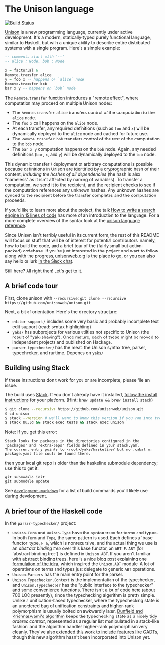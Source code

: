 The Unison language
======

[![Build Status](https://travis-ci.org/unisonweb/unison.svg?branch=master)](https://travis-ci.org/unisonweb/unison)

[Unison](http://unisonweb.org) is a new programming language, currently under active development. It's a modern, statically-typed purely functional language, similar to Haskell, but with a unique ability to describe entire distributed systems with a single program. Here's a simple example:

```Haskell
-- comments start with `--`
-- alice : Node, bob : Node

x = factorial 6
Remote.transfer alice
y = foo x -- happens on `alice` node
Remote.transfer bob
bar x y -- happens on `bob` node
```
The `Remote.transfer` function introduces a "remote effect", where computation may proceed on multiple Unison nodes:

* The `Remote.transfer alice` transfers control of the computation to the `alice` node.
* The `foo x` call happens on the `alice` node.
* At each transfer, any required definitions (such as `foo` and `x`) will be dynamically deployed to the `alice` node and cached for future use.
* The `Remote.transfer bob` transfers control of the rest of the computation to the `bob` node.
* The `bar x y` computation happens on the `bob` node. Again, any needed definitions (`bar`, `x`, and `y`) will be dynamically deployed to the `bob` node.

This dynamic transfer / deployment of arbitrary computations is possible because definitions in Unison are identified by a cryptographic hash of their content, _including the hashes of all dependencies_ (the hash is also "nameless" as it isn't affected by naming of variables). To transfer a computation, we send it to the recipient, and the recipient checks to see if the computation references any unknown hashes. Any unknown hashes are synced to the recipient before the transfer completes and the computation proceeds.

If you'd like to learn more about the project, the talk [How to write a search engine in 15 lines of code](https://www.youtube.com/watch?v=f6yA3t0dO-k) has more of an introduction to the language. For a more complete overview of the syntax look at the [unison language reference](https://www.unisonweb.org/docs/language-reference).

Since Unison isn't terribly useful in its current form, the rest of this README will focus on stuff that will be of interest for potential contributors, namely, how to build the code, and a brief tour of the (fairly small but action-packed) codebase. If you're just interested in the project and want to follow along with the progress, [unisonweb.org](http://unisonweb.org) is the place to go, or you can also say hello or lurk [in the Slack chat](http://tiny.cc/unisonslack).

Still here? All right then! Let's get to it.

A brief code tour
-----
First, clone unison with `--recursive`:
`git clone --recursive https://github.com/unisonweb/unison.git`

Next, a bit of orientation. Here's the directory structure:

* `editor-support/` includes some very basic and probably incomplete text edit support (read: syntax highlighting)
* `yaks/` has subprojects for various utilties not specific to Unison (the result of ["yak-shaving"](https://en.wiktionary.org/wiki/yak_shaving)). Once mature, each of these might be moved to independent projects and published on Hackage.
* `parser-typechecker/` has the meat: the Unison syntax tree, parser, typechecker, and runtime. Depends on `yaks/`

Building using Stack
-----

If these instructions don't work for you or are incomplete, please file an issue.

The build uses [Stack](http://docs.haskellstack.org/). If you don't already have it installed, [follow the install instructions](http://docs.haskellstack.org/en/stable/README.html#how-to-install) for your platform.  (Hint: `brew update && brew install stack`)

```sh
$ git clone --recursive https://github.com/unisonweb/unison.git
$ cd unison
$ stack --version # we'll want to know this version if you run into trouble
$ stack build && stack exec tests && stack exec unison
```

Note: If you get this error:

```
Stack looks for packages in the directories configured in the 'packages' and 'extra-deps' fields defined in your stack.yaml
The current entry points to <root>/yaks/haskeline/ but no .cabal or package.yaml file could be found there.
```
then your local git repo is older than the haskeline submodule dependency; use this to get it:
```
git submodule init
git submodule update
```

See [`development.markdown`](development.markdown) for a list of build commands you'll likely use during development.

A brief tour of the Haskell code
-----

In the `parser-typechecker/` project:

* `Unison.Term` and `Unison.Type` have the syntax trees for terms and types. In both `Term` and `Type`, the same pattern is used. Each defines a 'base functor' type, `F a`, which is nonrecursive, and the actual thing we use is an _abstract binding tree_ over this base functor, an `ABT F`. `ABT` (for 'abstract binding tree') is defined in `Unison.ABT`. If you aren't familiar with abstract binding trees, [here is a nice blog post explaining one formulation of the idea](http://semantic-domain.blogspot.com/2015/03/abstract-binding-trees.html), which inspired the `Unison.ABT` module. A lot of operations on terms and types just delegate to generic `ABT` operations.
* `Unison.Parsers` has the main entry point for the parser.
* `Unison.Typechecker.Context` is the implementation of the typechecker, and `Unison.Typechecker` has the "public interface to the typechecker" and some convenience functions. There isn't a lot of code here (about 700 LOC presently), since the typechecking algorithm is pretty simple. Unlike a unification-based typechecker, where the typechecking state is an unordered bag of unification constraints and higher-rank polymorphism is usually bolted on awkwardly later, [Dunfield and Krishnaswami's algorithm](http://www.mpi-sws.org/~neelk/bidir.pdf) keeps the typechecking state as a nicely tidy _ordered context_, represented as a regular list manipulated in a stack-like fashion, and the algorithm handles higher-rank polymorphism very cleanly. They've also [extended this work to include features like GADTs](http://semantic-domain.blogspot.com/2015/03/new-draft-sound-and-complete.html), though this new algorithm hasn't been incorporated into Unison yet.
